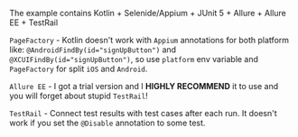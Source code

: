 The example contains Kotlin + Selenide/Appium + JUnit 5 + Allure + Allure EE + TestRail

`PageFactory` - Kotlin doesn't work with `Appium` annotations for both platform like: `@AndroidFindBy(id="signUpButton")` and `@XCUIFindBy(id="signUpButton")`, so use `platform` env variable and `PageFactory` for split `iOS` and `Android`. 

`Allure EE` - I got a trial version and I **HIGHLY RECOMMEND** it to use and you will forget about stupid `TestRail`!

`TestRail` - Connect test results with test cases after each run. It doesn't work if you set the `@Disable` annotation to some test. 
